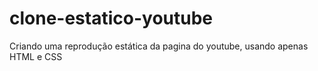 # clone-estatico-youtube
Criando uma reprodução estática da pagina do youtube, usando apenas HTML e CSS
